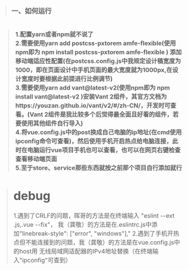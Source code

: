 ># <font size=4> 一、如何运行

>## <font size=3> 1.配置yarn或者npm就不说了 <br> 2.需要使用yarn add postcss-pxtorem amfe-flexible(使用npm即为 npm install postcss-pxtorem amfe-flexible ) 添加移动端适应性配置(在postcss.config.js中我规定设计稿宽度为1000，即在页面设计中手机页面的最大宽度就为1000px,在设计宽度时要根据此前提进行比例调节) <br> 3.需要使用yarn add vant@latest-v2(使用npm即为 npm install vant@latest-v2 )安装Vant 2组件，其官方文档为https://youzan.github.io/vant/v2/#/zh-CN/，开发时可查看。(Vant 2组件是我比较多个后觉得最全面且好看的组件，若要使用其他组件自行导入) <br> 4.将vue.config.js中的post换成自己电脑的ip地址(在cmd使用ipconfig命令可查看)，然后使用手机开启热点给电脑连接，此时在电脑运行vue项目手机也可以查看，也可以在网页右键检查查看移动端页面 <br> 5.至于store、service那些东西就按之前那个项目自行添加就行

> # debug
> 1.遇到了CRLF的问题，晖哥的方法是在终端输入 "eslint --ext .js,.vue --fix"，
> 我（龚敬）的方法是在.eslintrc.js中添加"linebreak-style": ["error", "windows"],"
> 2.遇到了手机开热点但不能连接到的问题，我（龚敬）的方法是在vue.config.js中的host用
> 无线局域网适配器的IPv4地址替换（在终端输入"ipconfig"可查到）
